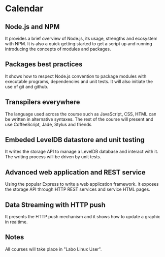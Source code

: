 
# Calendar

## Node.js and NPM

It provides a brief overview of Node.js, its usage, strengths and ecosystem with NPM.
It is also a quick getting started to get a script up and running introducing the
concepts of modules and packages.

## Packages best practices

It shows how to respect Node.js convention to package modules with executable
programs, dependencies and unit tests. It will also initiate the use of git and github.

## Transpilers everywhere

The language used across the course such as JavaScript, CSS, HTML can be written
in alternative syntaxes. The rest of the course will present and use CoffeeScript,
Jade, Stylus and friends.

## Embeded LevelDB datastore and unit testing

It writes the storage API to manage a LevelDB database and interact with it.
The writing process will be driven by unit tests.

## Advanced web application and REST service

Using the popular Express to write a web application framework. It exposes the
storage API through HTTP REST services and service HTML pages.

## Data Streaming with HTTP push

It presents the HTTP push mechanism and it shows how to update a graphic in realtime.

## Notes

All courses will take place in "Labo Linux User".
